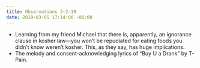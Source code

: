 ```yaml
---
title: Observations 3-2-19
date: 2019-03-05 17:14:00 -06:00
---
```


- Learning from my friend Michael that there is, apparently, an ignorance clause in kosher law—you won’t be repudiated for eating foods you didn’t know weren’t kosher. This, as they say, has huge implications.
- The melody and consent-acknowledging lyrics of “Buy U a Drank” by T-Pain.